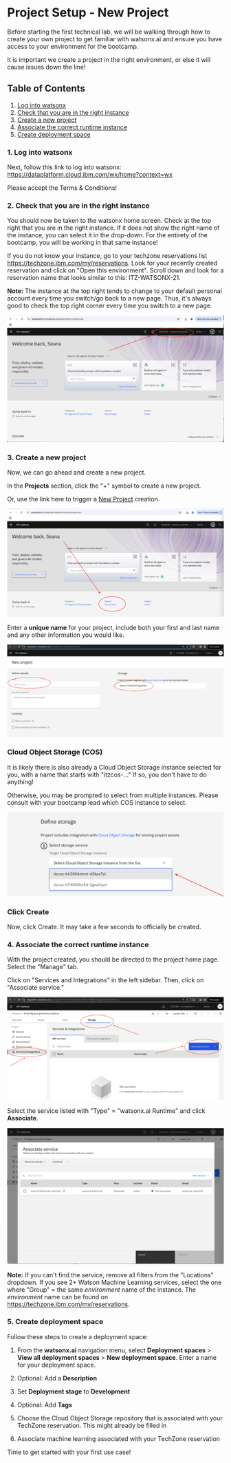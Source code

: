 # Project Setup - New Project

Before starting the first technical lab, we will be walking through how to create your own project to get familiar with watsonx.ai and ensure you have access to your environment for the bootcamp. 

It is important we create a project in the right environment, or else it will cause issues down the line!

## Table of Contents

  1. [Log into watsonx](#log-in-to-watsonx)
  2. [Check that you are in the right instance](#check-instance)
  3. [Create a new project](#new-project) 
  4. [Associate the correct runtime instance](#runtime-instance)
  5. [Create deployment space](#create-deployment-space)

### 1. Log into watsonx<a name="log-in-to-watsonx"></a>
 
Next, follow this link to log into watsonx: https://dataplatform.cloud.ibm.com/wx/home?context=wx

Please accept the Terms & Conditions!

### 2. Check that you are in the right instance<a name="check-instance"></a>
 
You should now be taken to the watsonx home screen. Check at the top right that you are in the right instance. If it does not show the right name of the instance, you can select it in the drop-down. For the entirety of the bootcamp, you will be working in that same instance!

If you do not know your instance, go to your techzone reservations list https://techzone.ibm.com/my/reservations. Look for your recently created reservation and click on "Open this environment". Scroll down and look for a reservation name that looks similar to this:  ITZ-WATSONX-21. 

**Note:** The instance at the top right tends to change to your default personal account every time you switch/go back to a new page. Thus, it's always good to check the top right corner every time you switch to a new page.

![check-right-instance](assets/check-right-instance.png)

### 3. Create a new project<a name="new-project"></a>
 
Now, we can go ahead and create a new project. 

In the **Projects** section, click the "+" symbol to create a new project.
 
Or, use the link here to trigger a [New Project](https://dataplatform.cloud.ibm.com/projects/new-project?context=wx) creation.

![create-new-project](assets/create-new-project.png)

Enter a **unique name** for your project, include both your first and last name and any other information you would like.

![unique-name](assets/unique-name.png)

### Cloud Object Storage (COS)
It is likely there is also already a Cloud Object Storage instance selected for you, with a name that starts with "itzcos-..." If so, you don't have to do anything! 

Otherwise, you may be prompted to select from multiple instances. Please consult with your bootcamp lead which COS instance to select.

![select-instance](assets/select-instance.png)

### Click Create
Now, click Create. It may take a few seconds to officially be created.

### 4. Associate the correct runtime instance<a name="runtime-instance"></a>
 
With the project created, you should be directed to the project home page. Select the "Manage" tab.

Click on "Services and Integrations" in the left sidebar. Then, click on "Associate service."

![manage-tab](assets/manage-tab.png)

Select the service listed with "Type" = "watsonx.ai Runtime" and click **Associate**. 

![select-runtime-service](assets/select-runtime-service.png)

**Note:** If you can't find the service, remove all filters from the "Locations" dropdown. If you see 2+ Watson Machine Learning services, select the one where "Group" = the same *environment* name of the instance. The *environment* name can be found on https://techzone.ibm.com/my/reservations. 

### 5. Create deployment space<a name="create-deployment-space"></a>

Follow these steps to create a deployment space:

1. From the **watsonx.ai** navigation menu, select **Deployment spaces** > **View all deployment spaces** > **New deployment space**. Enter a name for your deployment space.

1. Optional: Add a **Description**

1. Set **Deployment stage** to **Development**

1. Optional: Add **Tags**

1. Choose the Cloud Object Storage repository that is associated with your TechZone reservation. This might already be filled in

1. Associate machine learning associated with your TechZone reservation



Time to get started with your first use case!
